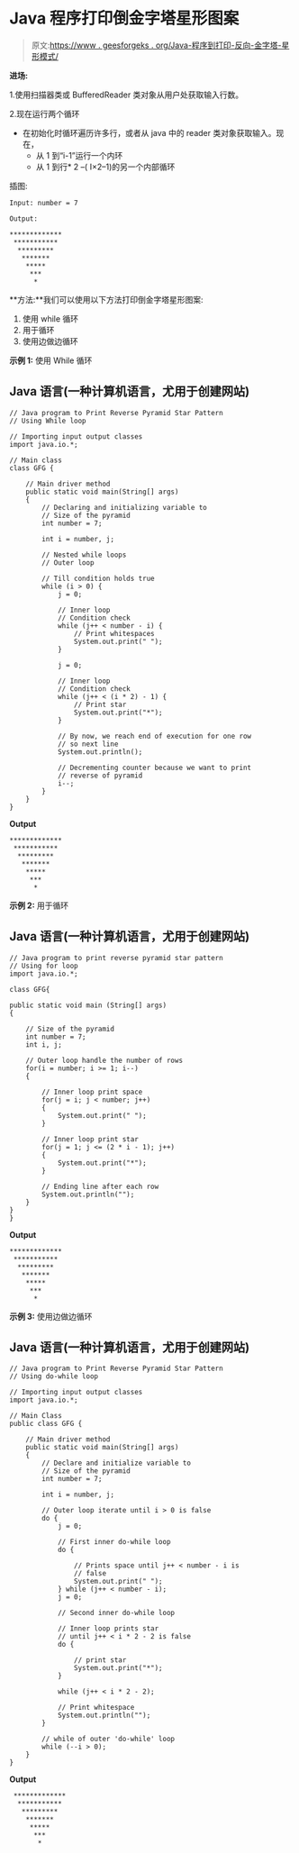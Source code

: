 # Java 程序打印倒金字塔星形图案

> 原文:[https://www . geesforgeks . org/Java-程序到打印-反向-金字塔-星形模式/](https://www.geeksforgeeks.org/java-program-to-print-reverse-pyramid-star-pattern/)

**进场:**

1.使用扫描器类或 BufferedReader 类对象从用户处获取输入行数。

2.现在运行两个循环

*   在初始化时循环遍历许多行，或者从 java 中的 reader 类对象获取输入。现在，
    *   从 1 到“i-1”运行一个内环
    *   从 1 到行* 2 –( I×2–1)的另一个内部循环

插图:

```
Input: number = 7

Output:

*************
 ***********
  *********
   *******
    *****
     ***
      *
```

**方法:**我们可以使用以下方法打印倒金字塔星形图案:

1.  使用 while 循环
2.  用于循环
3.  使用边做边循环

**示例 1:** 使用 While 循环

## Java 语言(一种计算机语言，尤用于创建网站)

```
// Java program to Print Reverse Pyramid Star Pattern
// Using While loop

// Importing input output classes
import java.io.*;

// Main class
class GFG {

    // Main driver method
    public static void main(String[] args)
    {
        // Declaring and initializing variable to
        // Size of the pyramid
        int number = 7;

        int i = number, j;

        // Nested while loops
        // Outer loop

        // Till condition holds true
        while (i > 0) {
            j = 0;

            // Inner loop
            // Condition check
            while (j++ < number - i) {
                // Print whitespaces
                System.out.print(" ");
            }

            j = 0;

            // Inner loop
            // Condition check
            while (j++ < (i * 2) - 1) {
                // Print star
                System.out.print("*");
            }

            // By now, we reach end of execution for one row
            // so next line
            System.out.println();

            // Decrementing counter because we want to print
            // reverse of pyramid
            i--;
        }
    }
}
```

**Output**

```
*************
 ***********
  *********
   *******
    *****
     ***
      *
```

**示例 2:** 用于循环

## Java 语言(一种计算机语言，尤用于创建网站)

```
// Java program to print reverse pyramid star pattern
// Using for loop
import java.io.*;

class GFG{

public static void main (String[] args) 
{

    // Size of the pyramid
    int number = 7;
    int i, j;

    // Outer loop handle the number of rows
    for(i = number; i >= 1; i--)
    {

        // Inner loop print space
        for(j = i; j < number; j++)
        {
            System.out.print(" ");
        }

        // Inner loop print star
        for(j = 1; j <= (2 * i - 1); j++)
        {
            System.out.print("*");
        }

        // Ending line after each row
        System.out.println("");
    } 
}
}
```

**Output**

```
*************
 ***********
  *********
   *******
    *****
     ***
      *
```

**示例 3:** 使用边做边循环

## Java 语言(一种计算机语言，尤用于创建网站)

```
// Java program to Print Reverse Pyramid Star Pattern
// Using do-while loop

// Importing input output classes
import java.io.*;

// Main Class
public class GFG {

    // Main driver method
    public static void main(String[] args)
    {
        // Declare and initialize variable to
        // Size of the pyramid
        int number = 7;

        int i = number, j;

        // Outer loop iterate until i > 0 is false
        do {
            j = 0;

            // First inner do-while loop
            do {

                // Prints space until j++ < number - i is
                // false
                System.out.print(" ");
            } while (j++ < number - i);
            j = 0;

            // Second inner do-while loop

            // Inner loop prints star
            // until j++ < i * 2 - 2 is false
            do {

                // print star
                System.out.print("*");
            }

            while (j++ < i * 2 - 2);

            // Print whitespace
            System.out.println("");
        }

        // while of outer 'do-while' loop
        while (--i > 0);
    }
}
```

**Output**

```
 *************
  ***********
   *********
    *******
     *****
      ***
       *
```